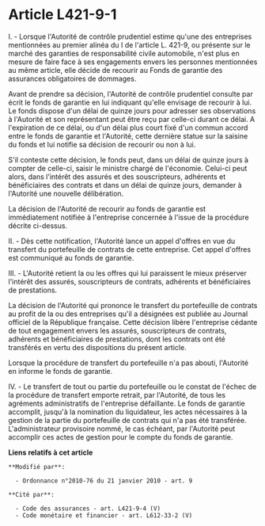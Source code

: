 # Article L421-9-1

I. - Lorsque l'Autorité de contrôle prudentiel estime qu'une des entreprises mentionnées au premier alinéa du I de l'article
L. 421-9, ou présente sur le marché des garanties de responsabilité civile automobile, n'est plus en mesure de faire face à
ses engagements envers les personnes mentionnées au même article, elle décide de recourir au Fonds de garantie des assurances
obligatoires de dommages. 

Avant de prendre sa décision, l'Autorité de contrôle prudentiel consulte par écrit le fonds de garantie en lui indiquant
qu'elle envisage de recourir à lui. Le fonds dispose d'un délai de quinze jours pour adresser ses observations à l'Autorité
et son représentant peut être reçu par celle-ci durant ce délai. A l'expiration de ce délai, ou d'un délai plus court fixé
d'un commun accord entre le fonds de garantie et l'Autorité, cette dernière statue sur la saisine du fonds et lui notifie sa
décision de recourir ou non à lui. 

S'il conteste cette décision, le fonds peut, dans un délai de quinze jours à compter de celle-ci, saisir le ministre chargé
de l'économie. Celui-ci peut alors, dans l'intérêt des assurés et des souscripteurs, adhérents et bénéficiaires des contrats
et dans un délai de quinze jours, demander à l'Autorité une nouvelle délibération. 

La décision de l'Autorité de recourir au fonds de garantie est immédiatement notifiée à l'entreprise concernée à l'issue de
la procédure décrite ci-dessus. 

II. - Dès cette notification, l'Autorité lance un appel d'offres en vue du transfert du portefeuille de contrats de cette
entreprise. Cet appel d'offres est communiqué au fonds de garantie. 

III. - L'Autorité retient la ou les offres qui lui paraissent le mieux préserver l'intérêt des assurés, souscripteurs de
contrats, adhérents et bénéficiaires de prestations. 

La décision de l'Autorité qui prononce le transfert du portefeuille de contrats au profit de la ou des entreprises qu'il a
désignées est publiée au Journal officiel de la République française. Cette décision libère l'entreprise cédante de tout
engagement envers les assurés, souscripteurs de contrats, adhérents et bénéficiaires de prestations, dont les contrats ont
été transférés en vertu des dispositions du présent article. 

Lorsque la procédure de transfert du portefeuille n'a pas abouti, l'Autorité en informe le fonds de garantie. 

IV. - Le transfert de tout ou partie du portefeuille ou le constat de l'échec de la procédure de transfert emporte retrait,
par l'Autorité, de tous les agréments administratifs de l'entreprise défaillante. Le fonds de garantie accomplit, jusqu'à la
nomination du liquidateur, les actes nécessaires à la gestion de la partie du portefeuille de contrats qui n'a pas été
transférée. L'administrateur provisoire nommé, le cas échéant, par l'Autorité peut accomplir ces actes de gestion pour le
compte du fonds de garantie.

**Liens relatifs à cet article**

	**Modifié par**:

	  - Ordonnance n°2010-76 du 21 janvier 2010 - art. 9

	**Cité par**:

	  - Code des assurances - art. L421-9-4 (V)
	  - Code monétaire et financier - art. L612-33-2 (V)
